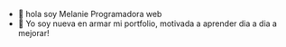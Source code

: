- 👋 hola soy Melanie Programadora web 
- 👀 Yo soy nueva en armar mi portfolio, motivada a aprender dia a dia a mejorar!


<!---
melanie23mw/melanie23mw is a ✨ special ✨ repository because its `README.md` (this file) appears on your GitHub profile.
You can click the Preview link to take a look at your changes.
--->
